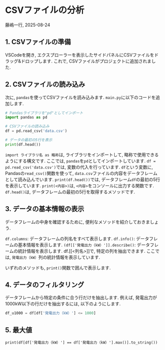 # CSVファイルの分析
藤嶋一行, 2025-08-24

## 1. CSVファイルの準備
VSCodeを開き, エクスプローラーを表示したサイドパネルにCSVファイルをドラッグ&ドロップします. これで, CSVファイルがプロジェクトに追加されました.

## 2. CSVファイルの読み込み
次に, `pandas`を使ってCSVファイルを読み込みます. `main.py`に以下のコードを追加します.

```python
# Pandasライブラリを"pd"としてインポート
import pandas as pd

# CSVファイルの読み込み
df = pd.read_csv('data.csv')

# データの最初の5行を表示
print(df.head())
```

`import ライブラリ名 as 略称`は, ライブラリをインポートして, 略称で使用できるようにする構文です. ここでは, `pandas`を`pd`としてインポートしています.
`df = pd.read_csv('data.csv')`では, 変数の代入を行っています. `df`という変数に, Pandasの`read_csv()`関数を使って, `data.csv`ファイルの内容をデータフレームとして読み込んでいます.
`print(df.head())`では, データフレーム`df`の最初の5行を表示しています. `print(<内容>)`は, `<内容>`をコンソールに出力する関数です. `df.head()`は, データフレームの最初の5行を取得するメソッドです. 

## 3. データの基本情報の表示

データフレームの中身を確認するために, 便利なメソッドを紹介しておきましょう. 

`df.columns`: データフレームの列名をすべて表示します. 
`df.info()`: データフレームの基本情報を表示します.
`(df[['発電出力（kW）']].describe()`: データフレームの統計情報を表示します. df.[[<列名>]]で, 特定の列を抽出できます. ここでは, `発電出力（kW）`列の統計情報を表示しています.

いずれのメソッドも, `print()`関数で囲んで表示します. 

## 4. データのフィルタリング
データフレームから特定の条件に合う行だけを抽出します. 例えば, 発電出力が1000kW以下の行だけを抽出するには, 以下のようにします.

```python
df_u1000 = df[df['発電出力（kW）'] <= 1000]
```

## 5. 最大値
```
print(df[df['発電出力（kW）'] == df['発電出力（kW）'].max()].to_string())
```